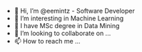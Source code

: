 - 👋 Hi, I’m @eemintz - Software Developer
- 👀 I’m interesting in Machine Learning
- 🌱 I have MSc degree in Data Mining  
- 💞️ I’m looking to collaborate on ...
- 📫 How to reach me ...

<!---
eemintz/eemintz is a ✨ special ✨ repository because its `README.md` (this file) appears on your GitHub profile.
You can click the Preview link to take a look at your changes.
--->
